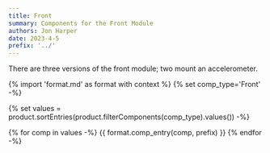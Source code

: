 ```yaml
---
title: Front
summary: Components for the Front Module
authors: Jon Harper
date: 2023-4-5
prefix: '../'
---
```


There are three versions of the front module; two mount an accelerometer.

{% import 'format.md' as format with context %}
{% set comp_type='Front' -%}

{% set values = product.sortEntries(product.filterComponents(comp_type).values()) -%}

{% for comp in values -%}
{{ format.comp_entry(comp, prefix) }}
{% endfor -%}